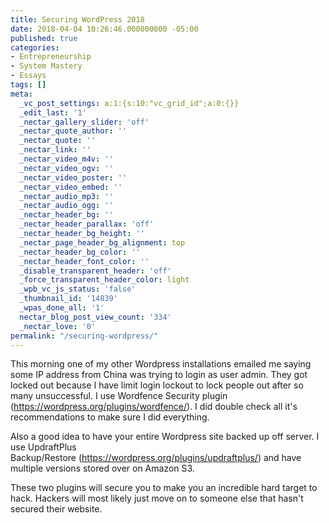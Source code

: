```yaml
---
title: Securing WordPress 2018
date: 2018-04-04 10:26:46.000000000 -05:00
published: true
categories:
- Entrepreneurship
- System Mastery
- Essays
tags: []
meta:
  _vc_post_settings: a:1:{s:10:"vc_grid_id";a:0:{}}
  _edit_last: '1'
  _nectar_gallery_slider: 'off'
  _nectar_quote_author: ''
  _nectar_quote: ''
  _nectar_link: ''
  _nectar_video_m4v: ''
  _nectar_video_ogv: ''
  _nectar_video_poster: ''
  _nectar_video_embed: ''
  _nectar_audio_mp3: ''
  _nectar_audio_ogg: ''
  _nectar_header_bg: ''
  _nectar_header_parallax: 'off'
  _nectar_header_bg_height: ''
  _nectar_page_header_bg_alignment: top
  _nectar_header_bg_color: ''
  _nectar_header_font_color: ''
  _disable_transparent_header: 'off'
  _force_transparent_header_color: light
  _wpb_vc_js_status: 'false'
  _thumbnail_id: '14839'
  _wpas_done_all: '1'
  nectar_blog_post_view_count: '334'
  _nectar_love: '0'
permalink: "/securing-wordpress/"
---
```

<p>This morning one of my other Wordpress installations emailed me saying some IP address from China was trying to login as user admin. They got locked out because I have limit login lockout to lock people out after so many unsuccessful. I use Wordfence Security plugin (<a href="https://wordpress.org/plugins/wordfence/">https://wordpress.org/plugins/wordfence/</a>). I did double check all it's recommendations to make sure I did everything.</p>
<p>Also a good idea to have your entire Wordpress site backed up off server. I use UpdraftPlus Backup/Restore (<a href="https://wordpress.org/plugins/updraftplus/">https://wordpress.org/plugins/updraftplus/</a>) and have multiple versions stored over on Amazon S3.</p>
<p>These two plugins will secure you to make you an incredible hard target to hack. Hackers will most likely just move on to someone else that hasn't secured their website.</p>
